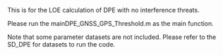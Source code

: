 This is for the LOE calculation of DPE with no interference threats.

Please run the mainDPE_GNSS_GPS_Threshold.m as the main function.

Note that some parameter datasets are not included. Please refer to the SD_DPE for datasets to run the code.
